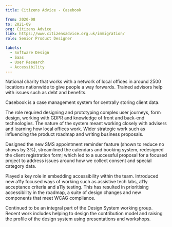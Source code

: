 ```yaml
---
title: Citizens Advice - Casebook

from: 2020-08
to: 2021-09
org: Citizens Advice
link: https://www.citizensadvice.org.uk/immigration/ 
role: Senior Product Designer

labels:
  - Software Design
  - Saas
  - User Research 
  - Accessibility
---
```

National charity that works with a network of local offices in around 2500 locations nationwide to give people a way forwards. Trained advisors help with issues such as debt and benefits. 

Casebook is a case management system for centrally storing client data.

The role required designing and prototyping complex user journeys, form design, working with GDPR and knowledge of front and back-end technologies. The nature of the system meant working closely with advisers and learning how local offices work. Wider strategic work such as influencing the product roadmap and writing business proposals.

Designed the new SMS appointment reminder feature (shown to reduce no shows by 3%), streamlined the calendars and booking system, redesigned the client registration form; which led to a successful proposal for a focused project to address issues around how we collect consent and special category data.

Played a key role in embedding accessibility within the team. Introduced new a11y focused ways of working such as assistive tech labs, a11y acceptance criteria and a11y testing. This has resulted in prioritising accessibility in the roadmap, a suite of design changes and new components that meet WCAG compliance.

Continued to be an integral part of the Design System working group. Recent work includes helping to design the contribution model and raising the profile of the design system using presentations and workshops.